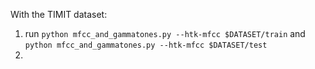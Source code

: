 With the TIMIT dataset:
 1) run `python mfcc_and_gammatones.py --htk-mfcc $DATASET/train` and
`python mfcc_and_gammatones.py --htk-mfcc $DATASET/test`
 2) 
